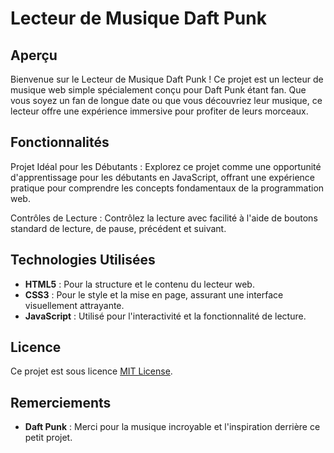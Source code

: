 # Lecteur de Musique Daft Punk

## Aperçu

Bienvenue sur le Lecteur de Musique Daft Punk ! Ce projet est un lecteur de musique web simple spécialement conçu pour Daft Punk étant fan. Que vous soyez un fan de longue date ou que vous découvriez leur musique, ce lecteur offre une expérience immersive pour profiter de leurs morceaux.

## Fonctionnalités

Projet Idéal pour les Débutants : Explorez ce projet comme une opportunité d'apprentissage pour les débutants en JavaScript, offrant une expérience pratique pour comprendre les concepts fondamentaux de la programmation web.

Contrôles de Lecture : Contrôlez la lecture avec facilité à l'aide de boutons standard de lecture, de pause, précédent et suivant.

## Technologies Utilisées

- **HTML5** : Pour la structure et le contenu du lecteur web.
- **CSS3** : Pour le style et la mise en page, assurant une interface visuellement attrayante.
- **JavaScript** : Utilisé pour l'interactivité et la fonctionnalité de lecture.

## Licence

Ce projet est sous licence [MIT License](LICENSE).

## Remerciements

- **Daft Punk** : Merci pour la musique incroyable et l'inspiration derrière ce petit projet.
